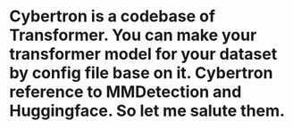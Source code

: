 # Cybertron is a codebase of Transformer. You can make your transformer model for your dataset by config file base on it. Cybertron reference to MMDetection and Huggingface. So let me salute them.
